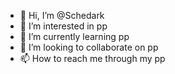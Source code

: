 - 👋 Hi, I’m @Schedark
- 👀 I’m interested in pp
- 🌱 I’m currently learning pp
- 💞️ I’m looking to collaborate on pp
- 📫 How to reach me through my pp

<!---
Schedark/Schedark is a ✨ special ✨ repository because its `README.md` (this file) appears on your GitHub profile.
You can click the Preview link to take a look at your changes.
--->
